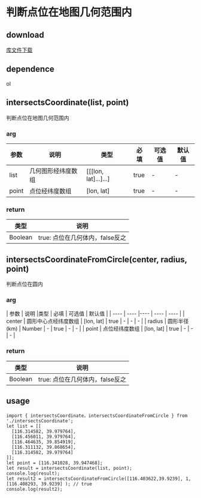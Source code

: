 # 判断点位在地图几何范围内
## download
[库文件下载](./js/map/intersectsCoordinate.zip)
## dependence
ol
## intersectsCoordinate(list, point)
判断点位在地图几何范围内
### arg
| 参数 |	说明 |类型 | 必填	| 可选值 | 默认值 |
| ---- | ---- |---- | ----   | ----  |  ----  | 
| list | 几何图形经纬度数组 | [[[lon, lat]...]...] | true | -  |  -  | 
| point | 点位经纬度数组 | [lon, lat] | true | -  |  -  | 
### return
| 类型 |	说明 |
| ---- | ---- |
| Boolean | true: 点位在几何体内，false反之 |

## intersectsCoordinateFromCircle(center, radius, point)
判断点位在圆内
### arg
| 参数 |	说明 |类型 | 必填	| 可选值 | 默认值 |
| ---- | ---- |---- | ----   | ----  | 
| center | 圆形中心点经纬度数组 | [lon, lat] | true | -  |  - | -  |
| radius | 圆形半径(km) | Number | - | true  |  - | -  |
| point | 点位经纬度数组 | [lon, lat] | true | -  |  - | -  |
### return
| 类型 |	说明 |
| ---- | ---- |
| Boolean | true: 点位在几何体内，false反之 |


## usage
```
import { intersectsCoordinate，intersectsCoordinateFromCircle } from './intersectsCoordinate';
let list = [[
  [116.314582, 39.979764],
  [116.456011, 39.979764],
  [116.464635, 39.854919],
  [116.311132, 39.868654],
  [116.314582, 39.979764]
]];
let point = [116.341028, 39.947468];
let result = intersectsCoordinate(list, point);
console.log(result);
let result2 = intersectsCoordinateFromCircle([116.403622,39.9239], 1,[116.408293, 39.9239] ); // true
console.log(result2);
```
